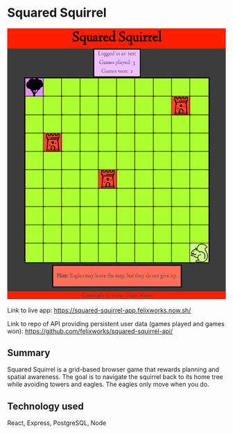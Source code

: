 # Squared Squirrel

![Game screenshot](./src/images/GameScreenshot.png)

Link to live app: https://squared-squirrel-app.felixworks.now.sh/

Link to repo of API providing persistent user data (games played and games won): https://github.com/felixworks/squared-squirrel-api/

## Summary

Squared Squirrel is a grid-based browser game that rewards planning and spatial awareness. The goal is to navigate the squirrel back to its home tree while avoiding towers and eagles. The eagles only move when you do.

## Technology used

React, Express, PostgreSQL, Node
